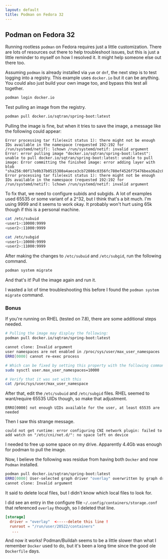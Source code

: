 ```yaml
---
layout: default
title: Podman on Fedora 32
---
```


## Podman on Fedora 32

Running rootless `podman` on Fedora requires just a little customization.  There are lots of resources out there to help troubleshoot issues, but this is just a little reminder to myself on how I resolved it.  It might help someone else out there too.


Assuming `podman` is already installed via `yum` or `dnf`, the next step is to test logging into a registry.  This example uses `docker.io` but it can be anything.  You could also just build your own image too, and bypass this test all together.

```bash
podman login docker.io
```

Test pulling an image from the registry.

```bash
podman pull docker.io/sqtran/spring-boot:latest
```

Pulling the image is fine, but when it tries to save the image, a message like the following could appear:
```
Error processing tar file(exit status 1): there might not be enough IDs available in the namespace (requested 192:192 for /run/systemd/netif): lchown /run/systemd/netif: invalid argument
Error: error pulling image "docker.io/sqtran/spring-boot:latest": unable to pull docker.io/sqtran/spring-boot:latest: unable to pull image: Error committing the finished image: error adding layer with blob "sha256:00f17e0b37b0515380a4aece3cb72086c0356fc780ef4526f75476bea36a2c8b": Error processing tar file(exit status 1): there might not be enough IDs available in the namespace (requested 192:192 for /run/systemd/netif): lchown /run/systemd/netif: invalid argument
```

To fix that, we need to configure subids and subgids.  A lot of examples used 65535 or some variant of a 2^32, but I think that's a bit much.  I'm using 9999 and it seems to work okay.  It probably won't hurt using 65k though if this is a personal machine.

```bash
cat /etc/subuid
<user1>:10000:9999
<user2>:11000:9999
```

```bash
cat /etc/subgid
<user1>:10000:9999
<user2>:11000:9999
```

After making the changes to `/etc/subuid` and `/etc/subgid`, run the following command.

```bash
podman system migrate
```

And that's it!  Pull the image again and run it.  

I wasted a lot of time troubleshooting this before I found the `podman system migrate` command.


### Bonus

If you're running on RHEL (tested on 7.8), there are some additional steps needed.


```bash
# Pulling the image may display the following:
podman pull docker.io/sqtran/spring-boot:latest

cannot clone: Invalid argument
user namespaces are not enabled in /proc/sys/user/max_user_namespaces
ERRO[0000] cannot re-exec process

# Which can be fixed by setting this property with the following command:
sudo sysctl user.max_user_namespaces=10000

# Verify that it was set with this
cat /proc/sys/user/max_user_namespace
```

After that, edit the `/etc/subuid` and `/etc/subgid` files.  RHEL seemed to want/require 65535 UIDs though, so make that adjustment.

```
ERRO[0000] not enough UIDs available for the user, at least 65535 are needed
```

Then I saw this strange message.
```
could not get runtime: error configuring CNI network plugin: failed to add watch on "/etc/cni/net.d/": no space left on device
```
I needed to free up some space on my drive.  Apparently 4.4Gb was enough for podman to pull the image.


Now, I believe the following was residue from having both `Docker` and now `Podman` installed.

```bash
podman pull docker.io/sqtran/spring-boot:latest
ERRO[0000] User-selected graph driver "overlay" overwritten by graph driver "vfs" from database - delete libpod local files to resolve 
cannot clone: Invalid argument
```

It said to delete local files, but I didn't know which local files to look for.

I did see an entry in the configure file `~/.config/containers/storage.conf` that referenced `overlay` though, so I deleted that line.

```conf
[storage]
  driver = "overlay"  <-----delete this line !
  runroot = "/run/user/20522/containers"
   ...
```

And now it works!  Podman/Buildah seems to be a little slower than what I remember `Docker` used to do, but it's been a long time since the good ole `Dockerfile` days.